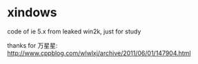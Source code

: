 ﻿xindows
=======

code of ie 5.x from leaked win2k, just for study

thanks for 万星星: http://www.cppblog.com/wlwlxj/archive/2011/06/01/147904.html